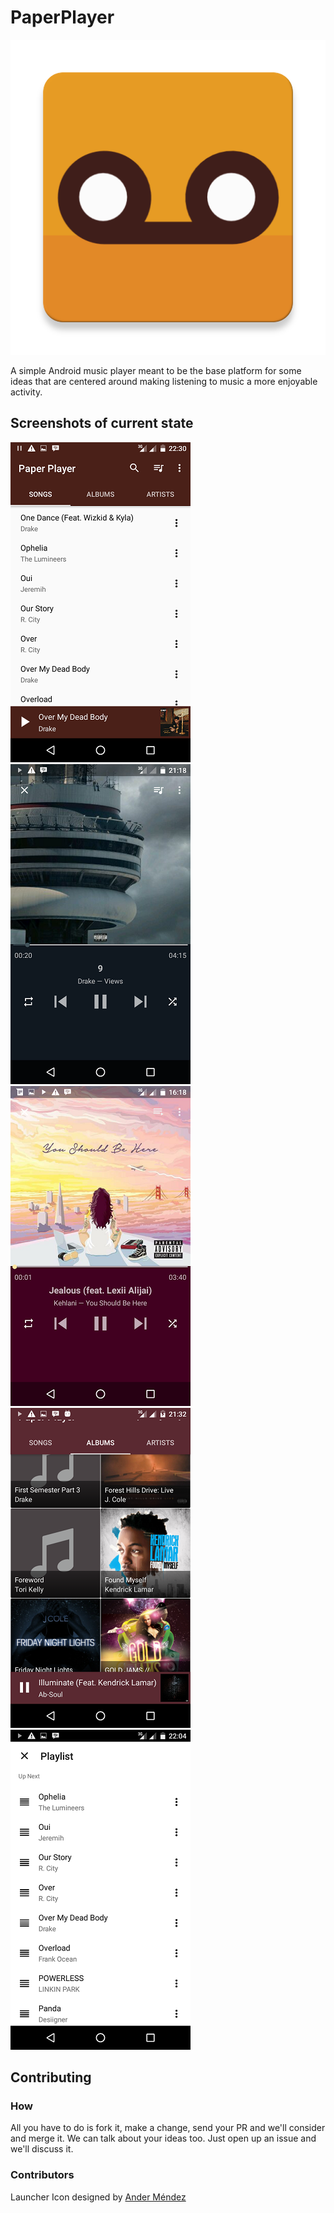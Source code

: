 
# PaperPlayer

![alt tag](app/src/main/ic_launcher-web.png)

A simple Android music player meant to be the base platform for some ideas that are centered around making listening to music a more enjoyable activity.

## Screenshots of current state

![alt tag](screenshots/SC_1.png)
![alt tag](screenshots/SC_2.png)
![alt tag](screenshots/SC_3.png)
![alt tag](screenshots/SC_4.png)
![alt tag](screenshots/SC_5.png)

## Contributing

### How
All you have to do is fork it, make a change, send your PR and we'll consider and merge it.
We can talk about your ideas too. Just open up an issue and we'll discuss it.

### Contributors
Launcher Icon designed by [Ander Méndez](https://github.com/mendezand)
